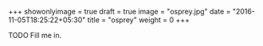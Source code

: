 +++
showonlyimage = true
draft = true
image = "osprey.jpg"
date = "2016-11-05T18:25:22+05:30"
title = "osprey"
weight = 0
+++

TODO Fill me in.

